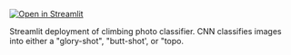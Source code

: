 [![Open in Streamlit](https://static.streamlit.io/badges/streamlit_badge_black_white.svg)](https://climbing-cnn-levyb.streamlit.app/)

Streamlit deployment of climbing photo classifier. CNN classifies images into either a "glory-shot", "butt-shot', or "topo.
